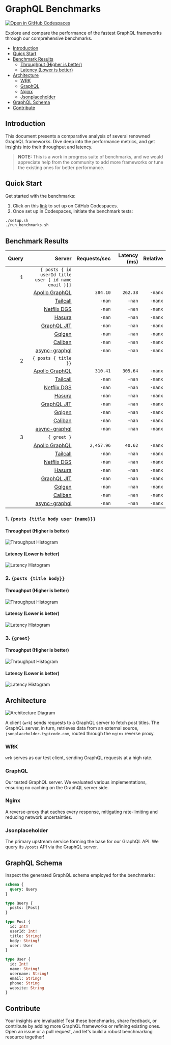 # GraphQL Benchmarks <!-- omit from toc -->

[![Open in GitHub Codespaces](https://github.com/codespaces/badge.svg)](https://codespaces.new/tailcallhq/graphql-benchmarks)

Explore and compare the performance of the fastest GraphQL frameworks through our comprehensive benchmarks.

- [Introduction](#introduction)
- [Quick Start](#quick-start)
- [Benchmark Results](#benchmark-results)
  - [Throughput (Higher is better)](#throughput-higher-is-better)
  - [Latency (Lower is better)](#latency-lower-is-better)
- [Architecture](#architecture)
  - [WRK](#wrk)
  - [GraphQL](#graphql)
  - [Nginx](#nginx)
  - [Jsonplaceholder](#jsonplaceholder)
- [GraphQL Schema](#graphql-schema)
- [Contribute](#contribute)

[Tailcall]: https://github.com/tailcallhq/tailcall
[Gqlgen]: https://github.com/99designs/gqlgen
[Apollo GraphQL]: https://github.com/apollographql/apollo-server
[Netflix DGS]: https://github.com/netflix/dgs-framework
[Caliban]: https://github.com/ghostdogpr/caliban
[async-graphql]: https://github.com/async-graphql/async-graphql
[Hasura]: https://github.com/hasura/graphql-engine
[GraphQL JIT]: https://github.com/zalando-incubator/graphql-jit

## Introduction

This document presents a comparative analysis of several renowned GraphQL frameworks. Dive deep into the performance metrics, and get insights into their throughput and latency.

> **NOTE:** This is a work in progress suite of benchmarks, and we would appreciate help from the community to add more frameworks or tune the existing ones for better performance.

## Quick Start

Get started with the benchmarks:

1. Click on this [link](https://codespaces.new/tailcallhq/graphql-benchmarks) to set up on GitHub Codespaces.
2. Once set up in Codespaces, initiate the benchmark tests:

```bash
./setup.sh
./run_benchmarks.sh
```

## Benchmark Results

<!-- PERFORMANCE_RESULTS_START -->

| Query | Server | Requests/sec | Latency (ms) | Relative |
|-------:|--------:|--------------:|--------------:|---------:|
| 1 | `{ posts { id userId title user { id name email }}}` |
|| [Apollo GraphQL] | `384.10` | `262.38` | `-nanx` |
|| [Tailcall] | `-nan` | `-nan` | `-nanx` |
|| [Netflix DGS] | `-nan` | `-nan` | `-nanx` |
|| [Hasura] | `-nan` | `-nan` | `-nanx` |
|| [GraphQL JIT] | `-nan` | `-nan` | `-nanx` |
|| [Gqlgen] | `-nan` | `-nan` | `-nanx` |
|| [Caliban] | `-nan` | `-nan` | `-nanx` |
|| [async-graphql] | `-nan` | `-nan` | `-nanx` |
| 2 | `{ posts { title }}` |
|| [Apollo GraphQL] | `310.41` | `305.64` | `-nanx` |
|| [Tailcall] | `-nan` | `-nan` | `-nanx` |
|| [Netflix DGS] | `-nan` | `-nan` | `-nanx` |
|| [Hasura] | `-nan` | `-nan` | `-nanx` |
|| [GraphQL JIT] | `-nan` | `-nan` | `-nanx` |
|| [Gqlgen] | `-nan` | `-nan` | `-nanx` |
|| [Caliban] | `-nan` | `-nan` | `-nanx` |
|| [async-graphql] | `-nan` | `-nan` | `-nanx` |
| 3 | `{ greet }` |
|| [Apollo GraphQL] | `2,457.96` | `40.62` | `-nanx` |
|| [Tailcall] | `-nan` | `-nan` | `-nanx` |
|| [Netflix DGS] | `-nan` | `-nan` | `-nanx` |
|| [Hasura] | `-nan` | `-nan` | `-nanx` |
|| [GraphQL JIT] | `-nan` | `-nan` | `-nanx` |
|| [Gqlgen] | `-nan` | `-nan` | `-nanx` |
|| [Caliban] | `-nan` | `-nan` | `-nanx` |
|| [async-graphql] | `-nan` | `-nan` | `-nanx` |

<!-- PERFORMANCE_RESULTS_END -->



### 1. `{posts {title body user {name}}}`
#### Throughput (Higher is better)

![Throughput Histogram](assets/req_sec_histogram1.png)

#### Latency (Lower is better)

![Latency Histogram](assets/latency_histogram1.png)

### 2. `{posts {title body}}`
#### Throughput (Higher is better)

![Throughput Histogram](assets/req_sec_histogram2.png)

#### Latency (Lower is better)

![Latency Histogram](assets/latency_histogram2.png)

### 3. `{greet}`
#### Throughput (Higher is better)

![Throughput Histogram](assets/req_sec_histogram3.png)

#### Latency (Lower is better)

![Latency Histogram](assets/latency_histogram3.png)

## Architecture

![Architecture Diagram](assets/architecture.png)

A client (`wrk`) sends requests to a GraphQL server to fetch post titles. The GraphQL server, in turn, retrieves data from an external source, `jsonplaceholder.typicode.com`, routed through the `nginx` reverse proxy.

### WRK

`wrk` serves as our test client, sending GraphQL requests at a high rate.

### GraphQL

Our tested GraphQL server. We evaluated various implementations, ensuring no caching on the GraphQL server side.

### Nginx

A reverse-proxy that caches every response, mitigating rate-limiting and reducing network uncertainties.

### Jsonplaceholder

The primary upstream service forming the base for our GraphQL API. We query its `/posts` API via the GraphQL server.

## GraphQL Schema

Inspect the generated GraphQL schema employed for the benchmarks:

```graphql
schema {
  query: Query
}

type Query {
  posts: [Post]
}

type Post {
  id: Int!
  userId: Int!
  title: String!
  body: String!
  user: User
}

type User {
  id: Int!
  name: String!
  username: String!
  email: String!
  phone: String
  website: String
}
```

## Contribute

Your insights are invaluable! Test these benchmarks, share feedback, or contribute by adding more GraphQL frameworks or refining existing ones. Open an issue or a pull request, and let's build a robust benchmarking resource together!
